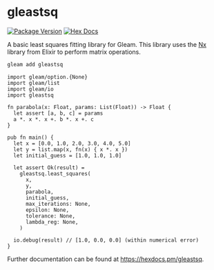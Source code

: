 # gleastsq

[![Package Version](https://img.shields.io/hexpm/v/gleastsq)](https://hex.pm/packages/gleastsq)
[![Hex Docs](https://img.shields.io/badge/hex-docs-ffaff3)](https://hexdocs.pm/gleastsq/)

A basic least squares fitting library for Gleam. This library uses the [Nx](https://hexdocs.pm/nx/Nx.html) library from Elixir to perform matrix operations.

```sh
gleam add gleastsq
```

```gleam
import gleam/option.{None}
import gleam/list
import gleam/io
import gleastsq

fn parabola(x: Float, params: List(Float)) -> Float {
  let assert [a, b, c] = params
  a *. x *. x +. b *. x +. c
}

pub fn main() {
  let x = [0.0, 1.0, 2.0, 3.0, 4.0, 5.0]
  let y = list.map(x, fn(x) { x *. x })
  let initial_guess = [1.0, 1.0, 1.0]

  let assert Ok(result) =
    gleastsq.least_squares(
      x,
      y,
      parabola,
      initial_guess,
      max_iterations: None,
      epsilon: None,
      tolerance: None,
      lambda_reg: None,
    )

  io.debug(result) // [1.0, 0.0, 0.0] (within numerical error)
}
```

Further documentation can be found at <https://hexdocs.pm/gleastsq>.
